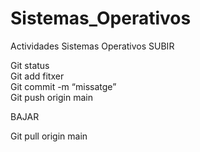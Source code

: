 # Sistemas_Operativos
Actividades Sistemas Operativos
SUBIR  
  
Git status  
Git add fitxer  
Git commit -m “missatge”  
Git push origin main  
  
BAJAR  
  
Git pull origin main  
